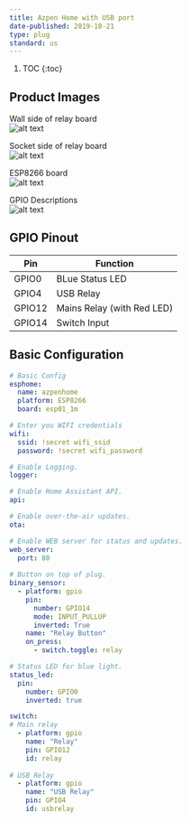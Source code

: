 ```yaml
---
title: Azpen Home with USB port
date-published: 2019-10-21
type: plug
standard: us
---
```


1. TOC
{:toc}

## Product Images

Wall side of relay board  
 ![alt text](/WallSide.jpeg "Wall Side of Board")

Socket side of relay board  
 ![alt text](/SocketSide.jpeg "Socket Side of Board")

ESP8266 board  
 ![alt text](/ESPboard.jpeg "ESP board")

GPIO Descriptions  
 ![alt text](/GPIOs.jpeg "GPIO Descriptions")

## GPIO Pinout

| Pin     | Function                           |
|---------|------------------------------------|
| GPIO0   | BLue Status LED                    |
| GPIO4   | USB Relay                          |
| GPIO12  | Mains Relay (with Red LED)         |
| GPIO14  | Switch Input                       |

## Basic Configuration
```yaml
# Basic Config
esphome:
  name: azpenhome
  platform: ESP8266
  board: esp01_1m

# Enter you WIFI credentials
wifi:
  ssid: !secret wifi_ssid
  password: !secret wifi_password

# Enable Logging.
logger:

# Enable Home Assistant API.
api:

# Enable over-the-air updates.
ota:

# Enable WEB server for status and updates.
web_server:
  port: 80
  
# Button on top of plug.
binary_sensor:                         
  - platform: gpio                     
    pin:                               
      number: GPIO14                    
      mode: INPUT_PULLUP              
      inverted: True                  
    name: "Relay Button"             
    on_press:                          
      - switch.toggle: relay           

# Status LED for blue light.
status_led:
  pin:
    number: GPIO0
    inverted: true

switch:
# Main relay
  - platform: gpio
    name: "Relay"
    pin: GPIO12
    id: relay
    
# USB Relay
  - platform: gpio
    name: "USB Relay"
    pin: GPIO4
    id: usbrelay

```
